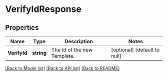 # VerifyIdResponse

## Properties
Name | Type | Description | Notes
------------ | ------------- | ------------- | -------------
**VerifyId** | **string** | The Id of the new Template. | [optional] [default to null]

[[Back to Model list]](../README.md#documentation-for-models) [[Back to API list]](../README.md#documentation-for-api-endpoints) [[Back to README]](../README.md)

